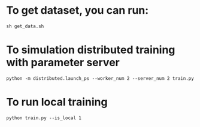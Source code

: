 # To get dataset, you can run:
```
sh get_data.sh
```

# To simulation distributed training with parameter server
```
python -m distributed.launch_ps --worker_num 2 --server_num 2 train.py
```

# To run local training
```
python train.py --is_local 1
```

